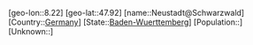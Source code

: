 ﻿---
location: [47.92,8.22]
type: City
tags:
- geo/City


SpocWebEntityId: 32861
isDeleted: false
confidential: public

---
[geo-lon::8.22]
[geo-lat::47.92]
[name::Neustadt@Schwarzwald]
[Country::[Germany](geo/Continent/Europe/Germany.md)]
[State::[Baden-Wuerttemberg](geo/Continent/Europe/Germany/Baden-Wuerttemberg.md)]
[Population::]
[Unknown::]

